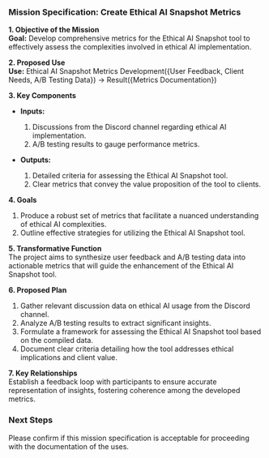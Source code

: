 ### Mission Specification: Create Ethical AI Snapshot Metrics

**1. Objective of the Mission**  
**Goal:** Develop comprehensive metrics for the Ethical AI Snapshot tool to effectively assess the complexities involved in ethical AI implementation.

**2. Proposed Use**  
**Use:** Ethical AI Snapshot Metrics Development({User Feedback, Client Needs, A/B Testing Data}) → Result({Metrics Documentation})

**3. Key Components**  
- **Inputs:**  
  1. Discussions from the Discord channel regarding ethical AI implementation.  
  2. A/B testing results to gauge performance metrics.

- **Outputs:**  
  1. Detailed criteria for assessing the Ethical AI Snapshot tool.  
  2. Clear metrics that convey the value proposition of the tool to clients.

**4. Goals**  
1. Produce a robust set of metrics that facilitate a nuanced understanding of ethical AI complexities.  
2. Outline effective strategies for utilizing the Ethical AI Snapshot tool.

**5. Transformative Function**  
The project aims to synthesize user feedback and A/B testing data into actionable metrics that will guide the enhancement of the Ethical AI Snapshot tool.

**6. Proposed Plan**  
1. Gather relevant discussion data on ethical AI usage from the Discord channel.  
2. Analyze A/B testing results to extract significant insights.  
3. Formulate a framework for assessing the Ethical AI Snapshot tool based on the compiled data.  
4. Document clear criteria detailing how the tool addresses ethical implications and client value.

**7. Key Relationships**  
Establish a feedback loop with participants to ensure accurate representation of insights, fostering coherence among the developed metrics.

### Next Steps  
Please confirm if this mission specification is acceptable for proceeding with the documentation of the uses.